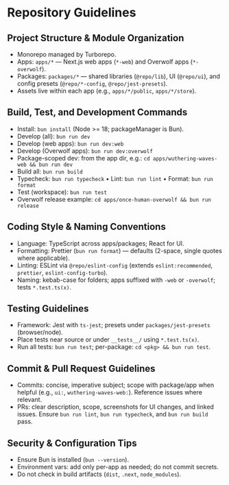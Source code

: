 # Repository Guidelines

## Project Structure & Module Organization

- Monorepo managed by Turborepo.
- Apps: `apps/*` — Next.js web apps (`*-web`) and Overwolf apps (`*-overwolf`).
- Packages: `packages/*` — shared libraries (`@repo/lib`), UI (`@repo/ui`), and config presets (`@repo/*-config`, `@repo/jest-presets`).
- Assets live within each app (e.g., `apps/*/public`, `apps/*/store`).

## Build, Test, and Development Commands

- Install: `bun install` (Node >= 18; packageManager is Bun).
- Develop (all): `bun run dev`
- Develop (web apps): `bun run dev:web`
- Develop (Overwolf apps): `bun run dev:overwolf`
- Package-scoped dev: from the app dir, e.g.: `cd apps/wuthering-waves-web && bun run dev`
- Build all: `bun run build`
- Typecheck: `bun run typecheck` • Lint: `bun run lint` • Format: `bun run format`
- Test (workspace): `bun run test`
- Overwolf release example: `cd apps/once-human-overwolf && bun run release`

## Coding Style & Naming Conventions

- Language: TypeScript across apps/packages; React for UI.
- Formatting: Prettier (`bun run format`) — defaults (2-space, single quotes where applicable).
- Linting: ESLint via `@repo/eslint-config` (extends `eslint:recommended`, `prettier`, `eslint-config-turbo`).
- Naming: kebab-case for folders; apps suffixed with `-web` or `-overwolf`; tests `*.test.ts(x)`.

## Testing Guidelines

- Framework: Jest with `ts-jest`; presets under `packages/jest-presets` (browser/node).
- Place tests near source or under `__tests__/` using `*.test.ts(x)`.
- Run all tests: `bun run test`; per-package: `cd <pkg> && bun run test`.

## Commit & Pull Request Guidelines

- Commits: concise, imperative subject; scope with package/app when helpful (e.g., `ui:`, `wuthering-waves-web:`). Reference issues where relevant.
- PRs: clear description, scope, screenshots for UI changes, and linked issues. Ensure `bun run lint`, `bun run typecheck`, and `bun run build` pass.

## Security & Configuration Tips

- Ensure Bun is installed (`bun --version`).
- Environment vars: add only per-app as needed; do not commit secrets.
- Do not check in build artifacts (`dist`, `.next`, `node_modules`).
